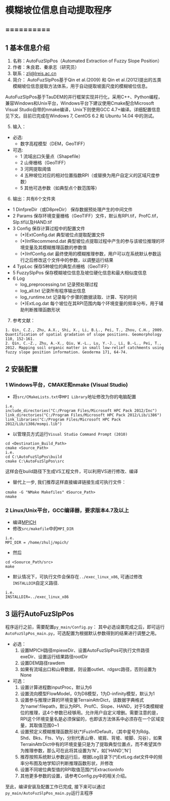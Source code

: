 # 模糊坡位信息自动提取程序
==========
----------
## 1 基本信息介绍

1. 名称：AutoFuzSlpPos（Automated Extraction of Fuzzy Slope Position）
2. 作者：朱良君、秦承志（研究员）
3. 联系：zlj@lreis.ac.cn
4. 简介：
AutoFuzSlpPos基于Qin et al.(2009) 和 Qin et al.(2012)提出的五类模糊坡位信息提取方法体系，用于自动提取坡面尺度的模糊坡位信息。

 AutoFuzSlpPos基于TauDEM的并行框架实现并行化，采用C++、Python编程，兼容Windows和Unix平台，Windows平台下建议使用Cmake配合Microsoft Visual Studio自带的nmake编译，Unix下则使用GCC 4.7+编译。详细配置信息见下文。目前已完成在Windows 7, CentOS 6.2 和 Ubuntu 14.04 中的测试。

5. 输入：
 + 必选: 
   + 数字高程模型（DEM，GeoTIFF）
 + 可选:
   + 1 流域出口矢量点（Shapefile）
    + 2 山脊栅格（GeoTIFF）
    + 3 河网提取阈值
    + 4 五种坡位对应的相对位置指数RPI（或替换为用户自定义的区域尺度参数）
    + 5 其他可选参数（如典型点个数范围等）
6. 输出：共有6个文件夹
 + 1 DinfpreDir（或D8preDir） 保存数据预处理产生的中间文件
 + 2 Params	保存环境变量栅格（GeoTIFF）文件，默认有RPI.tif，ProfC.tif，Slp.tif以及HAND.tif
 + 3 Config	保存计算过程中的配置文件
   + (*)ExtConfig.dat 典型坡位点提取配置文件
    + (*)InfRecommend.dat 典型坡位点提取过程中产生的参与该坡位推理的环境变量及其模糊推理函数的参数值
    + (*)InfConfig.dat 最终使用的模糊推理参数，用户可以在系统默认参数运行之后修改这个文件中的参数，以调整运行结果
 + 4 TypLoc	保存5种坡位的典型点栅格（GeoTIFF）
 + 5 FuzzySlpPos 保存模糊坡位信息及坡位硬化信息和最大相似度信息
 + 6 Log 
   + log_preprocessing.txt 记录预处理过程
    + log_all.txt 记录所有程序输出信息
    + log_runtime.txt 记录每个步骤的数据读取、计算、写的时间
    + (*)ExtLog.dat 每个坡位在其RPI范围内每个环境变量的频率分布，用于辅助判断推理函数形状

7. 参考文献：
~~~
1. Qin, C.Z., Zhu, A.X., Shi, X., Li, B.L., Pei, T., Zhou, C.H., 2009. Quantification of spatial gradation of slope positions. Geomorphology 110, 152-161.
2. Qin, C.-Z., Zhu, A.-X., Qiu, W.-L., Lu, Y.-J., Li, B.-L., Pei, T., 2012. Mapping soil organic matter in small low-relief catchments using fuzzy slope position information. Geoderma 171, 64-74.
~~~

## 2 安装配置

### 1 Windows平台，CMAKE和nmake (Visual Studio)
+ 将`src/CMakeLists.txt`中`MPI Library`地址修改为你的电脑配置
~~~
i.e.
include_directories("C:/Program Files/Microsoft HPC Pack 2012/Inc")
link_directories("C:/Program Files/Microsoft HPC Pack 2012/Lib/i386")
link_libraries("C:/Program Files/Microsoft HPC Pack 2012/Lib/i386/msmpi.lib")
~~~
+ 以管理员方式运行`Visual Studio Command Prompt (2010)`
~~~
cd <Destination_Build_Path>
cmake <Source_Path>
i.e. 
cd C:\AutoFuzSlpPos\build
cmake C:\AutoFuzSlpPos\src
~~~
这样会在build路径下生成VS工程文件，可以利用VS进行修改、编译
+ 替代上一步, 我们推荐这样直接编译链接生成可执行文件：
~~~
cmake -G "NMake Makefiles" 《Source_Path>
nmake
~~~	
### 2 Linux/Unix平台，GCC编译器，要求版本4.7及以上
+ 编译[MPICH](http://www.mpich.org/downloads/)
+ 修改`src/makefile`中的`MPI_DIR`
~~~
i.e.
MPI_DIR = /home/zhulj/mpich/
~~~
+ 然后
~~~
cd <Soource_Path/src>
make
~~~
+ 默认情况下，可执行文件会保存在`../exec_linux_x86`, 可通过修改`INSTALLDIR`自定义路径.
~~~
i.e.
INSTALLDIR=../exec_linux_x86
~~~

## 3 运行AutoFuzSlpPos

程序运行之前，需要配置`py_main/Config.py`：
其中必选设置完成之后，即可运行`AutoFuzSlpPos_main.py`，可选配置为根据默认参数得到的结果进行调整之用。
+ 必选：
  1. 设置MPICH路径mpiexeDir、设置AutoFuzSlpPos可执行文件路径exeDir、设置运行结果路径rootDir
  2. 设置DEM路径rawdem
  3. 如果有流域出口和山脊数据，则设置outlet、rdgsrc路径，否则设置为None
+ 可选：
  1. 设置计算进程数inputProc，默认为6
  2. 设置流向模型FlowModel，0为D8模型，1为D-infinity模型，默认为1
  3. 设置参与推理计算的环境变量TerrainAttrDict，该数据字典格式为‘name’:filepath，默认为RPI、ProfC、Slope、HAND，对于5类模糊坡位的推理，这4个参数已经够用。允许用户自定义增删。需要注意的是，RPI这个环境变量名是必须保留的，也即该方法体系中必须存在一个区域变量，其取值范围0~1
  4. 设置预定义模糊推理函数形状(*)FuzInfDefault，（其中星号为Rdg、Shd、Bks、Fts、Vly，分别代表山脊、坡肩、背坡、坡脚、沟谷），如果TerrainAttrDict中有的环境变量只是为了提取典型位置点，而不希望其作为推理参数，那么可在此将其设置为‘N’，如['HAND','N']
  5. 推荐按照系统默认参数运行后，根据Log目录下(*)ExtLog.dat文件中的频率分布图及地学知识判断推理函数形状，并修改
  6. 设置不同坡位典型值的RPI取值范围(*)ExtractionInfo
  7. 其他更多参数的设置，请参考Config.py中的相关介绍。
 
至此，编译安装及配置工作已完成, 接下来可以通过`py_main/AutoFuzSlpPos_main.py`运行主程序